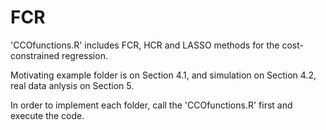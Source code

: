 # FCR

'CCOfunctions.R' includes FCR, HCR and LASSO methods for the cost-constrained regression. 

Motivating example folder is on Section 4.1, and simulation on Section 4.2, real data anlysis on Section 5.

In order to implement each folder, call the 'CCOfunctions.R' first and execute the code.
